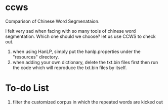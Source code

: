 # ccws
Comparison of Chinese Word Segmenataion.

I felt very sad when facing with so many tools of chinese word segmentation. Which one should we choose? let us use CCWS to check out.

1. when using HanLP, simply put the hanlp.properties under the "resources" directory.
2. when adding your own dictionary, delete the txt.bin files first then run the code which will reproduce the txt.bin files by itself.

# To-do List
1. filter the customized corpus in which the repeated words are kicked out
